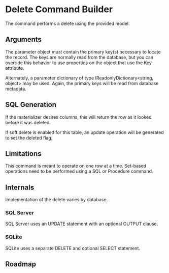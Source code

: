 ﻿# Delete Command Builder

The command performs a delete using the provided model. 

## Arguments

The parameter object must contain the primary key(s) necessary to locate the record. The keys are normally read from the database, but you can override this behavior to use properties on the object that use the Key attribute.

Alternately, a parameter dictionary of type IReadonlyDictionary<string, object> may be used. Again, the primary keys will be read from database metadata.

## SQL Generation

If the materializer desires columns, this will return the row as it looked before it was deleted.

If soft delete is enabled for this table, an update operation will be generated to set the deleted flag. 

## Limitations

This command is meant to operate on one row at a time. Set-based operations need to be performed using a SQL or Procedure command.

## Internals

Implementation of the delete varies by database.

### SQL Server

SQL Server uses an UPDATE statement with an optional OUTPUT clause.

### SQLite

SQLite uses a separate DELETE and optional SELECT statement.

## Roadmap

